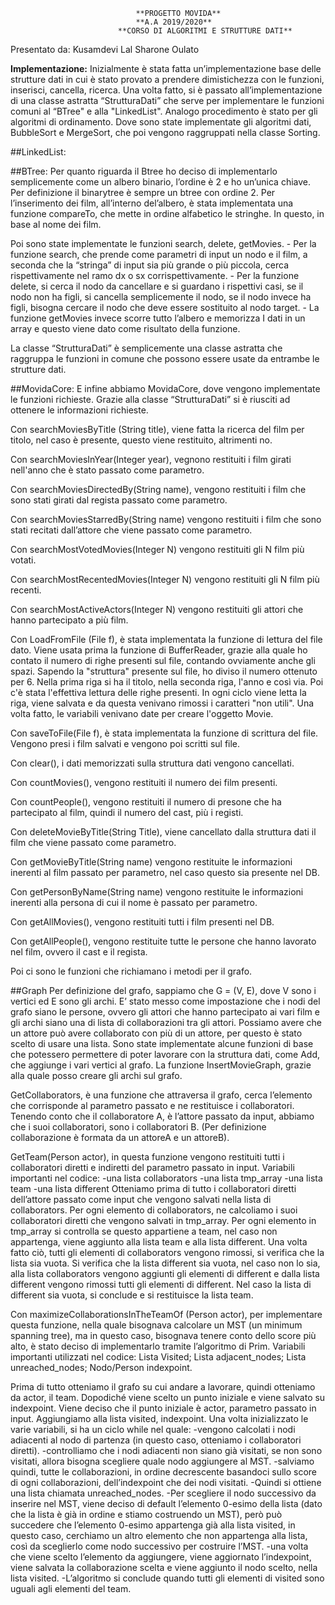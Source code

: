 								**PROGETTO MOVIDA**
								**A.A 2019/2020**
							**CORSO DI ALGORITMI E STRUTTURE DATI**

Presentato da:
Kusamdevi Lal
Sharone Oulato



**Implementazione:**
	Inizialmente è stata fatta un’implementazione base delle strutture dati in cui è stato provato a prendere dimistichezza con le funzioni, inserisci, cancella, ricerca. Una volta fatto, si è passato all’implementazione di una classe astratta “StrutturaDati” che serve per implementare le funzioni comuni al “BTree" e alla "LinkedList".
    Analogo procedimento è stato per gli algoritmi di ordinamento. Dove sono state implementate gli algoritmi dati, BubbleSort e MergeSort, che poi vengono raggruppati nella classe Sorting.

##LinkedList:


##BTree:
Per quanto riguarda il Btree ho deciso di implementarlo semplicemente come un albero binario, l’ordine è 2 e ho un’unica chiave. Per definizione il binarytree è sempre un btree con ordine 2. 
Per l’inserimento dei film, all’interno del’albero, è stata implementata una funzione compareTo, che mette in ordine alfabetico le stringhe. In questo, in base al nome dei film.

Poi sono state implementate le funzioni search, delete, getMovies.
    - Per la funzione search, che prende come parametri di input un nodo e il film, a seconda che la “stringa” di input sia più grande o più piccola, cerca rispettivamente nel ramo dx o sx corrispettivamente.
    - Per la funzione delete, si cerca il nodo da cancellare e  si guardano i rispettivi casi, se il nodo non ha figli, si cancella semplicemente il nodo, se il nodo invece ha figli, bisogna cercare il nodo che deve essere sostituito al nodo target.
    - La funzione getMovies invece scorre tutto l’albero e memorizza I dati in un array e questo viene dato come risultato della funzione.

La classe “StrutturaDati” è semplicemente una classe astratta che raggruppa le funzioni in comune che possono essere usate da entrambe le strutture dati.

##MovidaCore:
E infine abbiamo MovidaCore, dove vengono implementate le funzioni richieste.
Grazie alla classe “StrutturaDati” si è riusciti ad ottenere le informazioni richieste.
	
Con searchMoviesByTitle (String title), viene fatta la ricerca del film per titolo, nel caso è presente, questo viene restituito, altrimenti no.

Con searchMoviesInYear(Integer year), vegnono restituiti i film girati nell'anno che è stato passato come parametro.

Con searchMoviesDirectedBy(String name), vengono restituiti i film che sono stati girati dal regista passato come parametro.

Con searchMoviesStarredBy(String name) vengono restituiti i film che sono stati recitati dall’attore che viene passato come parametro.

Con searchMostVotedMovies(Integer N) vengono restituiti gli N film più votati.

Con searchMostRecentedMovies(Integer N) vengono restituiti gli N film più recenti.

Con searchMostActiveActors(Integer N) vengono restituiti gli attori che hanno partecipato a più film.

Con LoadFromFile (File f), è stata implementata la funzione di lettura del file dato. 
Viene usata prima la funzione di BufferReader, grazie alla quale ho contato il numero di righe presenti sul file, contando ovviamente anche gli spazi.
Sapendo la "struttura" presente sul file, ho diviso il numero ottenuto per 6. Nella prima riga si ha il titolo, nella seconda riga, l'anno e così via. 
Poi c'è stata l'effettiva lettura delle righe presenti. 
In ogni ciclo viene letta la riga, viene salvata e da questa venivano rimossi i caratteri "non utili". Una volta fatto, le variabili venivano date per creare l'oggetto Movie.

Con saveToFile(File f), è stata implementata la funzione di scrittura del file. Vengono presi i film salvati e vengono poi scritti sul file.

Con clear(), i dati memorizzati sulla struttura dati vengono cancellati.

Con countMovies(), vengono restituiti il numero dei film presenti.

Con countPeople(), vengono restituiti il numero di presone che ha partecipato al film, quindi il numero del cast, più i registi.

Con deleteMovieByTitle(String Title), viene cancellato dalla struttura dati il film che viene passato come parametro.

Con getMovieByTitle(String name) vengono restituite le informazioni inerenti al film passato per parametro, nel caso questo sia presente nel DB.

Con getPersonByName(String name) vengono restituite le informazioni inerenti alla persona di cui il nome è passato per parametro.

Con getAllMovies(), vengono  restituiti tutti i film presenti nel DB.

Con getAllPeople(), vengono restituite tutte le persone che hanno lavorato nel film, ovvero il cast e il regista.

Poi ci sono le funzioni che richiamano i metodi per il grafo.


##Graph
Per definizione del grafo, sappiamo che G = (V, E), dove V sono i vertici ed E sono gli archi. E’ stato messo come impostazione che i nodi del grafo siano le persone, ovvero gli attori che hanno partecipato ai vari film e gli archi siano una di lista di collaborazioni tra gli attori. 
Possiamo avere che un attore può avere collaborato con più di un attore, per questo è stato scelto di usare una lista. 
Sono state implementate alcune funzioni di base che potessero permettere di poter lavorare con la struttura dati, come Add, che aggiunge i vari vertici al grafo.
La funzione InsertMovieGraph, grazie alla quale posso creare gli archi sul grafo. 

GetCollaborators, è una funzione che attraversa il grafo, cerca l’elemento che corrisponde al parametro passato e ne restituisce i collaboratori. Tenendo conto che il collaboratore A, è l’attore passato da input, abbiamo che i suoi collaboratori, sono i collaboratori B. (Per definizione collaborazione è formata da un attoreA e un attoreB).

GetTeam(Person actor), in questa funzione vengono restituiti tutti i collaboratori diretti e indiretti del parametro passato in input. 
Variabili importanti nel codice:
-una lista collaborators
-una lista tmp_array
-una lista team
-una lista different
Otteniamo prima di tutto i collaboratori diretti dell’attore passato come input che vengono salvati nella lista di collaborators. Per ogni elemento di collaborators, ne calcoliamo i suoi collaboratori diretti che vengono salvati in tmp_array. Per ogni elemento in tmp_array si controlla se questo appartiene a team, nel caso non appartenga, viene aggiunto alla lista team e alla lista different. 
Una volta fatto ciò, tutti gli elementi di collaborators vengono rimossi, si verifica che la lista sia vuota. 
Si verifica che la lista different sia vuota, nel caso non lo sia, alla lista collaborators vengono aggiunti gli elementi di different e dalla lista different vengono rimossi tutti gli elementi di different.
Nel caso la lista di different sia vuota, si conclude e si restituisce la lista team.

Con maximizeCollaborationsInTheTeamOf (Person actor), per implementare questa funzione, nella quale bisognava calcolare un MST (un minimum spanning tree), ma in questo caso, bisognava tenere conto dello score più alto, è stato deciso di implementarlo tramite l’algoritmo di Prim.
Variabili importanti utilizzati nel codice:
Lista Visited;
Lista adjacent_nodes;
Lista unreached_nodes;
Nodo/Person indexpoint.

Prima di tutto otteniamo il grafo su cui andare a lavorare, quindi otteniamo da actor, il team.
Dopodiché viene scelto un punto iniziale e viene salvato su indexpoint. Viene deciso che il punto iniziale è actor, parametro passato in input.
Aggiungiamo alla lista visited, indexpoint. 
Una volta inizializzato le varie variabili, si ha un ciclo while nel quale:
-vengono calcolati i nodi adiacenti al nodo di partenza (in questo caso, otteniamo i collaboratori diretti). 
-controlliamo che i nodi adiacenti non siano già visitati, se non sono visitati, allora bisogna scegliere quale nodo aggiungere al MST.
-salviamo quindi, tutte le collaborazioni, in ordine decrescente basandoci sullo score di ogni collaborazioni,  dell’indexpoint che dei nodi visitati.
-Quindi si ottiene una lista chiamata unreached_nodes.
-Per scegliere il nodo successivo da inserire nel MST, viene deciso di default l’elemento 0-esimo della lista (dato che la lista è già in ordine e stiamo costruendo un MST), però può succedere che l’elemento 0-esimo appartenga già alla lista visited, in questo caso, cerchiamo un altro elemento che non appartenga alla lista, così da sceglierlo come nodo successivo per costruire l’MST.
-una volta che viene scelto l’elemento da aggiungere, viene aggiornato l’indexpoint, viene salvata la collaborazione scelta e viene aggiunto il nodo scelto, nella lista visited.
-L’algoritmo si conclude quando tutti gli elementi di visited sono uguali agli elementi del team. 
